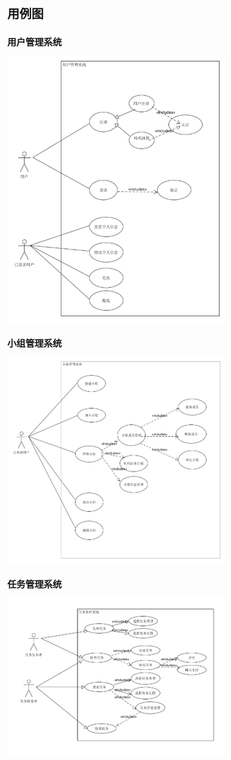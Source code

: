 # 用例图

## 用户管理系统

![](./image/Usecase_UserSystem.png)

## 小组管理系统

![](./image/Usecase_GroupSystem.png)

## 任务管理系统

![](./image/Usercase_Task.PNG)